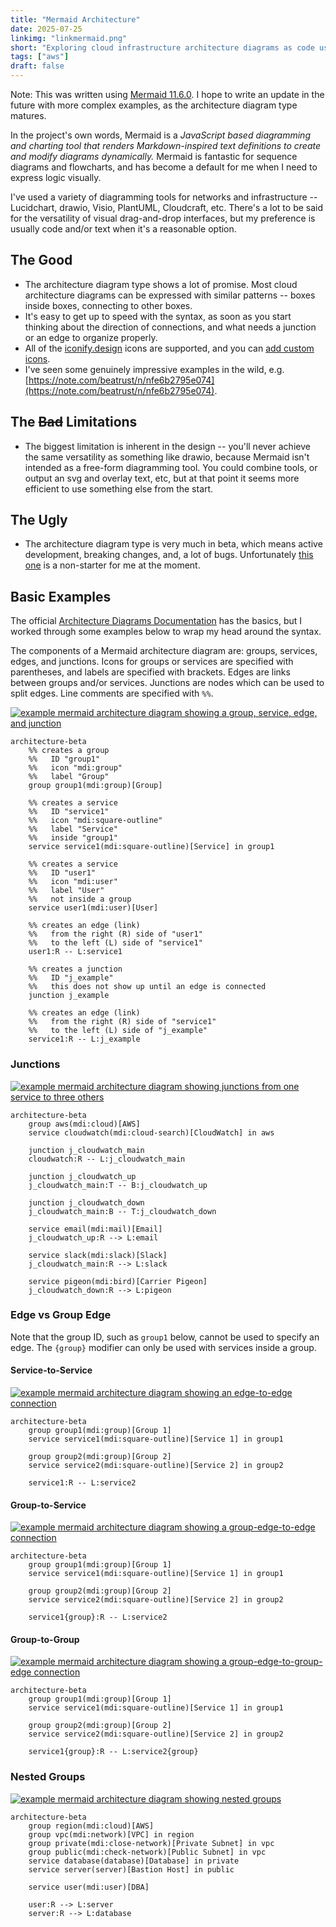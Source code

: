 ```yaml
---
title: "Mermaid Architecture"
date: 2025-07-25
linkimg: "linkmermaid.png"
short: "Exploring cloud infrastructure architecture diagrams as code using the Mermaid architecture beta."
tags: ["aws"]
draft: false
---
```

Note: This was written using [Mermaid 11.6.0](https://github.com/mermaid-js/mermaid/releases/tag/mermaid%4011.6.0). I hope to write an update in the future with more complex examples, as the architecture diagram type matures. 

In the project's own words, Mermaid is a <i>JavaScript based diagramming and charting tool that renders Markdown-inspired text definitions to create and modify diagrams dynamically.</i> Mermaid is fantastic for sequence diagrams and flowcharts, and has become a default for me when I need to express logic visually.

I've used a variety of diagramming tools for networks and infrastructure -- Lucidchart, drawio, Visio, PlantUML, Cloudcraft, etc. There's a lot to be said for the versatility of visual drag-and-drop interfaces, but my preference is usually code and/or text when it's a reasonable option.

## The Good

- The architecture diagram type shows a lot of promise. Most cloud architecture diagrams can be expressed with similar patterns -- boxes inside boxes, connecting to other boxes.
- It's easy to get up to speed with the syntax, as soon as you start thinking about the direction of connections, and what needs a junction or an edge to organize properly.
- All of the [iconify.design](https://icon-sets.iconify.design/) icons are supported, and you can [add custom icons](https://mermaid.js.org/config/icons.html).
- I've seen some genuinely impressive examples in the wild, e.g. [https://note.com/beatrust/n/nfe6b2795e074](https://note.com/beatrust/n/nfe6b2795e074).

## The ~~Bad~~ Limitations

- The biggest limitation is inherent in the design -- you'll never achieve the same versatility as something like drawio, because Mermaid isn't intended as a free-form diagramming tool. You could combine tools, or output an svg and overlay text, etc, but at that point it seems more efficient to use something else from the start.

## The Ugly

- The architecture diagram type is very much in beta, which means active development, breaking changes, and, a lot of bugs. Unfortunately [this one](https://github.com/mermaid-js/mermaid/issues/6519) is a non-starter for me at the moment.

## Basic Examples

The official [Architecture Diagrams Documentation](https://mermaid.js.org/syntax/architecture.html) has the basics, but I worked through some examples below to wrap my head around the syntax.

The components of a Mermaid architecture diagram are: groups, services, edges, and junctions. Icons for groups or services are specified with parentheses, and labels are specified with brackets. Edges are links between groups and/or services. Junctions are nodes which can be used to split edges. Line comments are specified with `%%`.

<a href="mermaid_example1.svg"><img class="image-center-small" alt="example mermaid architecture diagram showing a group, service, edge, and junction" src="mermaid_example1.svg" /></a>

```mermaid
architecture-beta
    %% creates a group
    %%   ID "group1" 
    %%   icon "mdi:group"
    %%   label "Group"
    group group1(mdi:group)[Group]

    %% creates a service
    %%   ID "service1" 
    %%   icon "mdi:square-outline"
    %%   label "Service"
    %%   inside "group1"
    service service1(mdi:square-outline)[Service] in group1

    %% creates a service
    %%   ID "user1"
    %%   icon "mdi:user"
    %%   label "User"
    %%   not inside a group
    service user1(mdi:user)[User]

    %% creates an edge (link)
    %%   from the right (R) side of "user1"
    %%   to the left (L) side of "service1"
    user1:R -- L:service1

    %% creates a junction 
    %%   ID "j_example"
    %%   this does not show up until an edge is connected
    junction j_example

    %% creates an edge (link)
    %%   from the right (R) side of "service1"
    %%   to the left (L) side of "j_example"
    service1:R -- L:j_example
```


### Junctions

<a href="mermaid_junctions.svg"><img class="image-center-small" alt="example mermaid architecture diagram showing junctions from one service to three others" src="mermaid_junctions.svg" /></a>

```mermaid
architecture-beta
    group aws(mdi:cloud)[AWS]
    service cloudwatch(mdi:cloud-search)[CloudWatch] in aws

    junction j_cloudwatch_main
    cloudwatch:R -- L:j_cloudwatch_main

    junction j_cloudwatch_up
    j_cloudwatch_main:T -- B:j_cloudwatch_up

    junction j_cloudwatch_down
    j_cloudwatch_main:B -- T:j_cloudwatch_down

    service email(mdi:mail)[Email]
    j_cloudwatch_up:R --> L:email

    service slack(mdi:slack)[Slack]
    j_cloudwatch_main:R --> L:slack

    service pigeon(mdi:bird)[Carrier Pigeon]
    j_cloudwatch_down:R --> L:pigeon
```


### Edge vs Group Edge

Note that the group ID, such as `group1` below, cannot be used to specify an edge. The `{group}` modifier can only be used with services inside a group. 

#### Service-to-Service

<a href="mermaid_group_edge_edge.svg"><img class="image-center-small" alt="example mermaid architecture diagram showing an edge-to-edge connection" src="mermaid_group_edge_edge.svg" /></a>

```mermaid
architecture-beta
    group group1(mdi:group)[Group 1]
    service service1(mdi:square-outline)[Service 1] in group1

    group group2(mdi:group)[Group 2]
    service service2(mdi:square-outline)[Service 2] in group2

    service1:R -- L:service2
```


#### Group-to-Service

<a href="mermaid_group_groupedge_edge.svg"><img class="image-center-small" alt="example mermaid architecture diagram showing a group-edge-to-edge connection" src="mermaid_group_groupedge_edge.svg" /></a>

```mermaid
architecture-beta
    group group1(mdi:group)[Group 1]
    service service1(mdi:square-outline)[Service 1] in group1

    group group2(mdi:group)[Group 2]
    service service2(mdi:square-outline)[Service 2] in group2

    service1{group}:R -- L:service2
```


#### Group-to-Group

<a href="mermaid_group_groupedge_groupedge.svg"><img class="image-center-small" alt="example mermaid architecture diagram showing a group-edge-to-group-edge connection" src="mermaid_group_groupedge_groupedge.svg" /></a>

```mermaid
architecture-beta
    group group1(mdi:group)[Group 1]
    service service1(mdi:square-outline)[Service 1] in group1

    group group2(mdi:group)[Group 2]
    service service2(mdi:square-outline)[Service 2] in group2

    service1{group}:R -- L:service2{group}
```


### Nested Groups

<a href="mermaid_nested_groups.svg"><img class="image-center-small" alt="example mermaid architecture diagram showing nested groups" src="mermaid_nested_groups.svg" /></a>

```mermaid
architecture-beta
    group region(mdi:cloud)[AWS]
    group vpc(mdi:network)[VPC] in region
    group private(mdi:close-network)[Private Subnet] in vpc
    group public(mdi:check-network)[Public Subnet] in vpc
    service database(database)[Database] in private
    service server(server)[Bastion Host] in public

    service user(mdi:user)[DBA]

    user:R --> L:server
    server:R --> L:database
```
